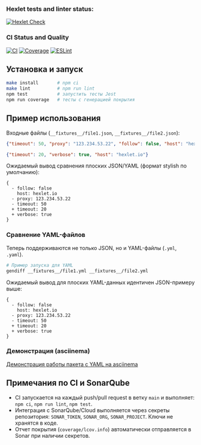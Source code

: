 ### Hexlet tests and linter status:
[![Hexlet Check](https://github.com/Kseolis/qa-auto-engineer-javascript-project-87/actions/workflows/hexlet-check.yml/badge.svg)](https://github.com/Kseolis/qa-auto-engineer-javascript-project-87/actions)

### CI Status and Quality
[![CI](https://github.com/Kseolis/qa-auto-engineer-javascript-project-87/actions/workflows/ci.yml/badge.svg)](https://github.com/Kseolis/qa-auto-engineer-javascript-project-87/actions/workflows/ci.yml)
[![Coverage](https://img.shields.io/badge/coverage-lcov-blue)](./coverage/lcov.info)
[![ESLint](https://img.shields.io/badge/lint-eslint-4B32C3)](https://eslint.org)

## Установка и запуск

```bash
make install       # npm ci
make lint          # npm run lint
npm test           # запустить тесты Jest
npm run coverage   # тесты с генерацией покрытия
```

## Пример использования

Входные файлы (`__fixtures__/file1.json`, `__fixtures__/file2.json`):

```json
{"timeout": 50, "proxy": "123.234.53.22", "follow": false, "host": "hexlet.io"}
```

```json
{"timeout": 20, "verbose": true, "host": "hexlet.io"}
```

Ожидаемый вывод сравнения плоских JSON/YAML (формат stylish по умолчанию):

```
{
  - follow: false
    host: hexlet.io
  - proxy: 123.234.53.22
  - timeout: 50
  + timeout: 20
  + verbose: true
}
```

### Сравнение YAML-файлов

Теперь поддерживаются не только JSON, но и YAML-файлы (`.yml`, `.yaml`).

```bash
# Пример запуска для YAML
gendiff __fixtures__/file1.yml __fixtures__/file2.yml
```

Ожидаемый вывод для плоских YAML-данных идентичен JSON-примеру выше:

```
{
  - follow: false
    host: hexlet.io
  - proxy: 123.234.53.22
  - timeout: 50
  + timeout: 20
  + verbose: true
}
```

### Демонстрация (asciinema)

[Демонстрация работы пакета с YAML на asciinema](https://asciinema.org/)

## Примечания по CI и SonarQube

- CI запускается на каждый push/pull request в ветку `main` и выполняет: `npm ci`, `npm run lint`, `npm test`.
- Интеграция с SonarQube/Cloud выполняется через секреты репозитория: `SONAR_TOKEN`, `SONAR_ORG`, `SONAR_PROJECT`. Ключи не хранятся в коде.
- Отчет покрытия (`coverage/lcov.info`) автоматически отправляется в Sonar при наличии секретов.